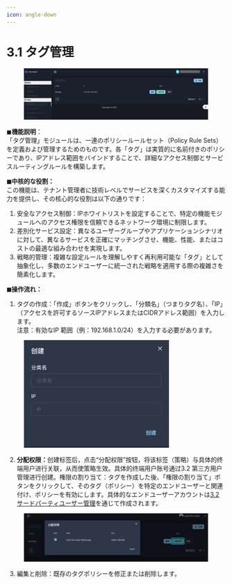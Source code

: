 ```yaml
---
icon: angle-down
---
```


# 3.1 タグ管理

<figure><img src="../../.gitbook/assets/标签管理.png" alt=""><figcaption></figcaption></figure>

◼︎**機能説明**：\
「タグ管理」モジュールは、一連のポリシールールセット（Policy Rule Sets）を定義および管理するためのものです。各「タグ」は実質的に名前付きのポリシーであり、IPアドレス範囲をバインドすることで、詳細なアクセス制御とサービスルーティングルールを構築します。



**◼︎中核的な役割：**\
この機能は、テナント管理者に技術レベルでサービスを深くカスタマイズする能力を提供し、その核心的な役割は以下の通りです：

1. 安全なアクセス制御：IPホワイトリストを設定することで、特定の機能モジュールへのアクセス権限を信頼できるネットワーク環境に制限します。
2. 差別化サービス設定：異なるユーザーグループやアプリケーションシナリオに対して、異なるサービスを正確にマッチングさせ、機能、性能、またはコストの最適な組み合わせを実現します。
3. 戦略的管理：複雑な設定ルールを理解しやすく再利用可能な「タグ」として抽象化し、多数のエンドユーザーに統一された戦略を適用する際の複雑さを簡素化します。



**◼︎操作流れ：**

1. タグの作成：「作成」ボタンをクリックし、「分類名」（つまりタグ名）、「IP」（アクセスを許可するソースIPアドレスまたはCIDRアドレス範囲）を入力します。\
   注意：有効なIP 範囲（例：192.168.1.0/24）を入力する必要があります。

<div align="left"><figure><img src="../../.gitbook/assets/创建标签.png" alt="" width="334"><figcaption></figcaption></figure></div>

2. **分配权限：**&#x521B;建标签后，点击“分配权限”按钮，将该标签（策略）与具体的终端用户进行关联，从而使策略生效。具体的终端用户账号通过3.2 第三方用户管理进行创建。権限の割り当て：タグを作成した後、「権限の割り当て」ボタンをクリックして、そのタグ（ポリシー）を特定のエンドユーザーと関連付け、ポリシーを有効にします。具体的なエンドユーザーアカウントは[3.2 サードパーティユーザー管理](3.2-di-san-fang-yong-hu-guan-li.md)を通じて作成されます。

<div align="left"><figure><img src="../../.gitbook/assets/标签分配权限.png" alt="" width="563"><figcaption></figcaption></figure></div>

3. 編集と削除：既存のタグポリシーを修正または削除します。
